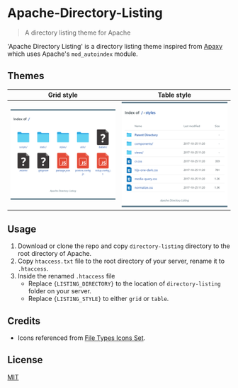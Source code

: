 # Apache-Directory-Listing

> A directory listing theme for Apache

'Apache Directory Listing' is a directory listing theme inspired from [Apaxy](https://github.com/AdamWhitcroft/Apaxy) which uses Apache's `mod_autoindex` module.


## Themes

|        Grid style       |        Table style        |
|:-----------------------:|:-------------------------:|
| ![grid](media/grid.png) | ![table](media/table.png) |


## Usage

1. Download or clone the repo and copy `directory-listing` directory to the root directory of Apache.
1. Copy `htaccess.txt` file to the root directory of your server, rename it to `.htaccess`.
1. Inside the renamed `.htaccess` file
   - Replace `{LISTING_DIRECTORY}` to the location of `directory-listing` folder on your server.
   - Replace `{LISTING_STYLE}` to either `grid` or `table`.


## Credits
* Icons referenced from [File Types Icons Set](https://web.archive.org/web/20161030160003/http://uifest.com/product/file-types-icons-set).


## License
[MIT](license.txt)
